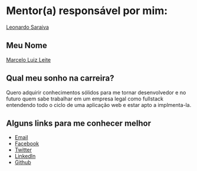 # Mentor(a) responsável por mim:

[Leonardo Saraiva](/profiles/mentors/profiles/leonardo_saraiva.md)

## Meu Nome

[Marcelo Luiz Leite](/https://www.linkedin.com/in/marceloluizleite/)

## Qual meu sonho na carreira?

Quero adquirir conhecimentos sólidos para me tornar desenvolvedor e no futuro
quem sabe trabalhar em um empresa legal como fullstack entendendo todo o ciclo de uma aplicação web e estar
apto a implmenta-la.

## Alguns links para me conhecer melhor

- [Email](mailto:marceloluiz.developer@gmail.com)
- [Facebook](https://www.facebook.com/marcelo.luiz.1426)
- [Twitter](https://twitter.com/marceloluiz86)
- [LinkedIn](https://br.linkedin.com/in/marceloluizleite)
- [Github](https://github.com/marceloluizleite)
